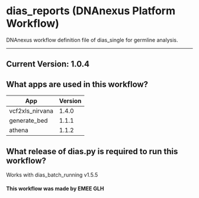 # dias_reports (DNAnexus Platform Workflow)
DNAnexus workflow definition file of dias_single for germline analysis.

-------

## Current Version: 1.0.4

## What apps are used in this workflow?

|  App 	| Version  	|
|---	|---	|
|vcf2xls_nirvana    |1.4.0|
|generate_bed       |1.1.1|
|athena             |1.1.2|



## What release of dias.py is required to run this workflow?

Works with dias_batch_running v1.5.5



#### This workflow was made by EMEE GLH
